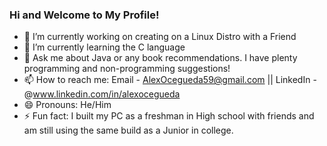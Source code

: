 ### Hi and Welcome to My Profile!

- 🔭 I’m currently working on creating on a Linux Distro with a Friend 
- 🌱 I’m currently learning the C language 
- 💬 Ask me about Java or any book recommendations. I have plenty programming and non-programming suggestions! 
- 📫 How to reach me: Email - AlexOcegueda59@gmail.com || LinkedIn - @www.linkedin.com/in/alexocegueda
- 😄 Pronouns: He/Him
- ⚡ Fun fact: I built my PC as a freshman in High school with friends and am still using the same build as a Junior in college. 
